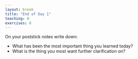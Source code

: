 ```yaml
---
layout: break
title: "End of Day 1"
teaching: 0
exercises: 0
---
```


On your poststick notes write down:

* What has been the most important thing you learned today?
* What is the thing you most want further clarification on?
